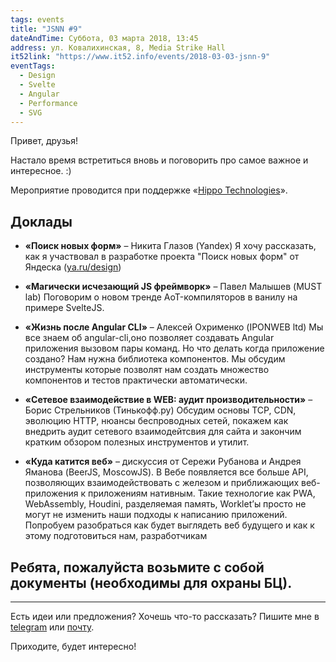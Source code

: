 ```yaml
---
tags: events
title: "JSNN #9"
dateAndTime: Суббота, 03 марта 2018, 13:45
address: ул. Ковалихинская, 8, Media Strike Hall
it52link: "https://www.it52.info/events/2018-03-03-jsnn-9"
eventTags:
  - Design
  - Svelte
  - Angular
  - Performance
  - SVG
---
```


Привет, друзья!

Настало время встретиться вновь и поговорить про самое важное и интересное. :)

Мероприятие проводится при поддержке «[Hippo Technologies](https://www.hellohippo.com/)».

## Доклады

- **«Поиск новых форм»** – Никита Глазов (Yandex)
  Я хочу рассказать, как я участвовал в разработке проекта "Поиск новых форм" от Яндеска ([ya.ru/design](https://ya.ru/design))
  
- **«Магически исчезающий JS фреймворк»** – Павел Малышев (MUST lab)
  Поговорим о новом тренде AoT-компиляторов в ванилу на примере SvelteJS.
  
- **«Жизнь после Angular CLI»** – Алексей Охрименко (IPONWEB ltd)
  Мы все знаем об angular-cli,оно позволяет создавать Angular приложения вызовом пары команд. Но что делать когда приложение создано? Нам нужна библиотека компонентов. Мы обсудим инструменты которые позволят нам создать множество компонентов и тестов практически автоматически.
  
- **«Сетевое взаимодействие в WEB: аудит производительности»** – Борис Стрельников (Тинькофф.ру)
  Обсудим основы TCP, CDN, эволюцию HTTP, нюансы беспроводных сетей, покажем как внедрить аудит сетевого взаимодейтсвия для сайта и закончим кратким обзором полезных инструментов и утилит.

- **«Куда катится веб»** – дискуссия от Сережи Рубанова и Андрея Яманова (BeerJS, MoscowJS).
  В Вебе появляется все больше API, позволяющих взаимодействовать с железом и приближающих веб-приложения к приложениям нативным. Такие технологие как PWA, WebAssembly, Houdini, разделяемая память, Worklet’ы просто не могут не изменить наши подходы к написанию приложений. Попробуем разобраться как будет выглядеть веб будущего и как к этому подготовиться нам, разработчикам
 
 
## Ребята, пожалуйста возьмите с собой документы (необходимы для охраны БЦ).


----

Есть идеи или предложения? Хочешь что-то рассказать?
Пишите мне в [telegram](https://t.me/r3nya) или [почту](mailto:me@r3nya.ru).

Приходите, будет интересно!
